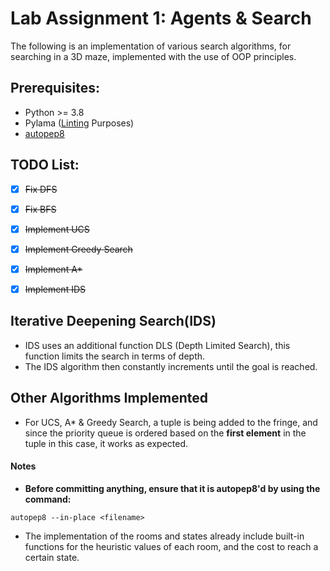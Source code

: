 # Lab Assignment 1: Agents & Search
The following is an implementation of various search algorithms, for searching in a 3D maze, implemented with the use of OOP principles.
## Prerequisites:
* Python >= 3.8
* Pylama ([Linting](https://code.visualstudio.com/docs/python/linting#:~:text=Linting%20highlights%20syntactical%20and%20stylistic,that%20can%20lead%20to%20errors.) Purposes)
* [autopep8](https://pypi.org/project/autopep8/)

## TODO List:
- [x] ~~Fix DFS~~
- [x] ~~Fix BFS~~
- [x] ~~Implement UCS~~
- [x] ~~Implement Greedy Search~~
- [x] ~~Implement A*~~
- [x] ~~Implement IDS~~


## Iterative Deepening Search(IDS)
* IDS uses an additional function DLS (Depth Limited Search), this function limits the search in terms of depth. 
* The IDS algorithm then constantly increments until the goal is reached.

## Other Algorithms Implemented
* For UCS, A* & Greedy Search, a tuple is being added to the fringe, and since the priority queue is ordered based on the **first element** in the tuple in this case, it works as expected.



#### Notes
* **Before committing anything, ensure that it is autopep8'd by using the command:** 
```
autopep8 --in-place <filename>
```


* The implementation of the rooms and states already include built-in functions for the heuristic values of each room, and the cost to reach a certain state.

